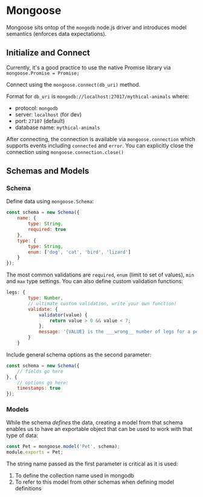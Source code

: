 Mongoose
===

Mongoose sits ontop of the `mongodb` node.js driver and 
introduces model semantics (enforces data expectations).

## Initialize and Connect

Currently, it's a good practice to use the native Promise library via `mongoose.Promise = Promise;`

Connect using the `mongoose.connect(db_uri)` method. 

Format for `db_uri` is `mongodb://localhost:27017/mythical-animals` where:

* protocol: `mongodb`
* server: `localhost` (for dev)
* port: `27107` (default)
* database name: `mythical-animals`

After connecting, the connection is available via `mongoose.connection` which supports
events including `connected` and `error`. You can explicitly close the connection using
`mongoose.connection.close()`

## Schemas and Models

### Schema

Define data using `mongoose.Schema`:

```js
const schema = new Schema({
    name: {
        type: String,
        required: true
    },
    type: {
        type: String,
        enum: ['dog', 'cat', 'bird', 'lizard']
    }
});
```

The most common validations are `required`, `enum` (limit to set of values), 
`min` and `max` type settings. You can also define custom validation functions:

```js
legs: {
        type: Number,
        // ultimate custom validation, write your own function!
        validate: {
            validator(value) {
                return value > 0 && value < 7;
            },
            message: '{VALUE} is the ___wrong__ number of legs for a pet!'
        }
    }
```

Include general schema options as the second parameter:

```js
const schema = new Schema({
    // fields go here
}, {
    // options go here:
    timestamps: true
});
```

### Models

While the schema _defines_ the data, creating a model from that schema enables us to have an
exportable object that can be used to work with that type of data:

```js
const Pet = mongoose.model('Pet', schema);
module.exports = Pet;
```

The string name passed as the first parameter is critical as it is used:

1. To define the collection name used in mongodb
1. To refer to this model from other schemas when defining model definitions

